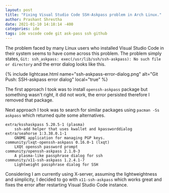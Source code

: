 ```yaml
---
layout: post
title: "Fixing Visual Studio Code SSH-Askpass problem in Arch Linux." 
author: Prashant Shrestha 
date: 2021-01-10 14:18:14 -400 
categories: ide
tags: ide vscode code git ask-pass ssh github
---
```


The problem faced by many Linux users who installed Visual Studio Code in their system seems to have come across this problem. The problem simply states, `Git: ssh_askpass: exec(/usr/lib/ssh/ssh-askpass): No such file or directory` and the error dialog looks like this.

{% include lightcase.html name="ssh-askpass-error-dialog.png" alt="Git Push: SSH-askpass error dialog" local="true" %}

The first approach I took was to install `openssh-askpass` package but something wasn't right, it did not work, the error persisted therefore I removed that package.

Next approach I took was to search for similar packages using `pacman -Ss askpass` which returned quite some alternatives.

```
extra/ksshaskpass 5.20.5-1 (plasma)
    ssh-add helper that uses kwallet and kpassworddialog
extra/seahorse 1:3.38.0.1-1
    GNOME application for managing PGP keys.
community/lxqt-openssh-askpass 0.16.0-1 (lxqt)
    LXQt openssh password prompt
community/openssh-askpass 2.1.0-3
    A plasma-like passphrase dialog for ssh
community/x11-ssh-askpass 1.2.4.1-7
    Lightweight passphrase dialog for SSH
```

Considering I am currently using X-server, assuming the lightweightness and simplicity, I decided to go with `x11-ssh-askpass` which works great and fixes the error after restarting Visual Studio Code instance.

